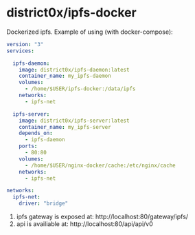 # district0x/ipfs-docker

Dockerized ipfs. Example of using (with docker-compose):

```yaml
version: "3"
services:

  ipfs-daemon:
    image: district0x/ipfs-daemon:latest
    container_name: my_ipfs-daemon
    volumes:
      - /home/$USER/ipfs-docker:/data/ipfs
    networks:
      - ipfs-net

  ipfs-server:
    image: district0x/ipfs-server:latest
    container_name: my_ipfs-server
    depends_on:
      - ipfs-daemon
    ports:
      - 80:80
    volumes:
      - /home/$USER/nginx-docker/cache:/etc/nginx/cache
    networks:
      - ipfs-net

networks:
  ipfs-net:
    driver: "bridge"
```

1. ipfs gateway is exposed at: http://localhost:80/gateway/ipfs/
2. api is availiable at: http://localhost:80/api/api/v0
